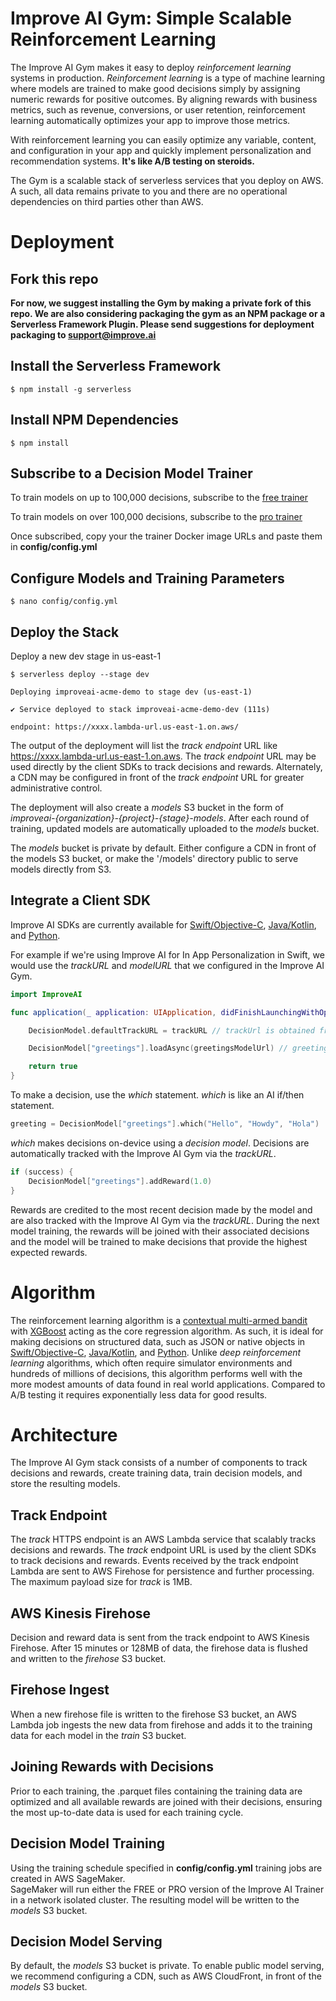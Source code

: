 # Improve AI Gym: Simple Scalable Reinforcement Learning

The Improve AI Gym makes it easy to deploy *reinforcement learning* systems in production. *Reinforcement learning* is a type of machine learning where models are trained to make good decisions simply by assigning numeric rewards for positive outcomes. By aligning rewards with business metrics, such as revenue, conversions, or user retention, reinforcement learning automatically optimizes your app to improve those metrics.

With reinforcement learning you can easily optimize any variable, content, and configuration in your app and quickly implement personalization and recommendation systems. **It's like A/B testing on steroids.**

The Gym is a scalable stack of serverless services that you deploy on AWS. A such, all data remains private to you and there are no operational dependencies on third parties other than AWS.

# Deployment

## Fork this repo

**For now, we suggest installing the Gym by making a private fork of this repo. We are also considering packaging the gym as an NPM package or a Serverless Framework Plugin. Please send suggestions for deployment packaging to support@improve.ai**

## Install the Serverless Framework

```console
$ npm install -g serverless
```

## Install NPM Dependencies
 
```console
$ npm install
```

## Subscribe to a Decision Model Trainer

To train models on up to 100,000 decisions, subscribe to the [free trainer](https://aws.amazon.com/marketplace/pp/prodview-pyqrpf5j6xv6g)

To train models on over 100,000 decisions, subscribe to the [pro trainer](https://aws.amazon.com/marketplace/pp/prodview-adchtrf2zyvow)

Once subscribed, copy your the trainer Docker image URLs and paste them in **config/config.yml**

## Configure Models and Training Parameters

```console
$ nano config/config.yml
```

## Deploy the Stack

Deploy a new dev stage in us-east-1

```console
$ serverless deploy --stage dev
```

```console
Deploying improveai-acme-demo to stage dev (us-east-1)

✔ Service deployed to stack improveai-acme-demo-dev (111s)

endpoint: https://xxxx.lambda-url.us-east-1.on.aws/

```

The output of the deployment will list the *track endpoint* URL like https://xxxx.lambda-url.us-east-1.on.aws.  The *track endpoint* URL may be used directly by the client SDKs to track decisions and rewards.  Alternately, a CDN may be configured in front of the *track endpoint* URL for greater administrative control.

The deployment will also create a *models* S3 bucket in the form of *improveai-{organization}-{project}-{stage}-models*. After each round of training, updated models are automatically uploaded to the *models* bucket.

The *models* bucket is private by default. Either configure a CDN in front of the models S3 bucket, or make the '/models' directory public to serve models directly from S3.

## Integrate a Client SDK

Improve AI SDKs are currently available for [Swift/Objective-C](https://github.com/improve-ai/ios-sdk), [Java/Kotlin](https://github.com/improve-ai/android-sdk), and [Python](https://github.com/improve-ai/python-sdk).

For example if we're using Improve AI for In App Personalization in Swift, we would use the *trackURL* and *modelURL* that we configured in the Improve AI Gym.

```swift
import ImproveAI
```

```swift
func application(_ application: UIApplication, didFinishLaunchingWithOptions launchOptions: [UIApplication.LaunchOptionsKey: Any]?) -> Bool {

    DecisionModel.defaultTrackURL = trackURL // trackUrl is obtained from your Improve AI Gym configuration

    DecisionModel["greetings"].loadAsync(greetingsModelUrl) // greetingsModelUrl is a trained model output by the Improve AI Gym

    return true
}
```

To make a decision, use the *which* statement. *which* is like an AI if/then statement.
```swift
greeting = DecisionModel["greetings"].which("Hello", "Howdy", "Hola")
```

*which* makes decisions on-device using a *decision model*. Decisions are automatically tracked with the Improve AI Gym via the *trackURL*.

```swift
if (success) {
    DecisionModel["greetings"].addReward(1.0)
}
```

Rewards are credited to the most recent decision made by the model and are also tracked with the Improve AI Gym via the *trackURL*. During the next model training, the rewards will be joined with their associated decisions and the model will be trained to make decisions that provide the highest expected rewards.

# Algorithm

The reinforcement learning algorithm is a [contextual multi-armed bandit](https://en.wikipedia.org/wiki/Multi-armed_bandit#Contextual_bandit) with [XGBoost](https://github.com/dmlc/xgboost) acting as the core regression algorithm. As such, it is ideal for making decisions on structured data, such as JSON or native objects in [Swift/Objective-C](https://github.com/improve-ai/ios-sdk), [Java/Kotlin](https://github.com/improve-ai/android-sdk), and [Python](https://github.com/improve-ai/python-sdk). Unlike *deep reinforcement learning* algorithms, which often require simulator environments and hundreds of millions of decisions, this algorithm performs well with the more modest amounts of data found in real world applications. Compared to A/B testing it requires exponentially less data for good results.

# Architecture

The Improve AI Gym stack consists of a number of components to track decisions and rewards, create training data, train decision models, and store the resulting models.

## Track Endpoint

The *track* HTTPS endpoint is an AWS Lambda service that scalably tracks decisions and rewards. The *track* endpoint URL is used by the client SDKs to track 
decisions and rewards.  Events received by the track endpoint Lambda are sent to AWS Firehose for persistence and further processing. 
The maximum payload size for *track* is 1MB.

## AWS Kinesis Firehose

Decision and reward data is sent from the track endpoint to AWS Kinesis Firehose. After 15 minutes or 128MB of data, the firehose data is flushed 
and written to the *firehose* S3 bucket.

## Firehose Ingest

When a new firehose file is written to the firehose S3 bucket, an AWS Lambda job ingests the new data from firehose and adds it to the training data 
for each model in the *train* S3 bucket.

## Joining Rewards with Decisions

Prior to each training, the .parquet files containing the training data are optimized and all available rewards are joined with their decisions, ensuring
the most up-to-date data is used for each training cycle.

## Decision Model Training

Using the training schedule specified in **config/config.yml** training jobs are created in AWS SageMaker.  
SageMaker will run either the FREE or PRO version of the Improve AI Trainer in a network isolated cluster. 
The resulting model will be written to the *models* S3 bucket.

## Decision Model Serving

By default, the *models* S3 bucket is private. To enable public model serving, we recommend configuring a CDN, such as AWS CloudFront, in front of the *models* S3 bucket.
